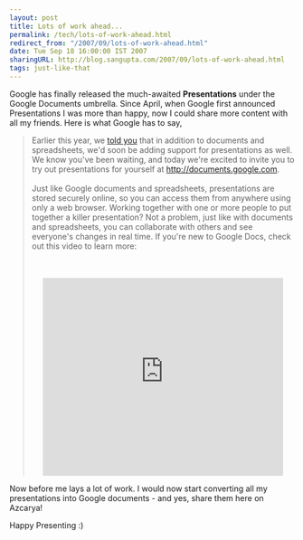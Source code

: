 ```yaml
---
layout: post
title: Lots of work ahead...
permalink: /tech/lots-of-work-ahead.html
redirect_from: "/2007/09/lots-of-work-ahead.html"
date: Tue Sep 18 16:00:00 IST 2007
sharingURL: http://blog.sangupta.com/2007/09/lots-of-work-ahead.html
tags: just-like-that
---
```


Google has finally released the much-awaited **Presentations** under the Google 
Documents umbrella. Since April, when Google first announced Presentations I was 
more than happy, now I could share more content with all my friends. Here is what 
Google has to say,

>    Earlier this year, we 
>   <a target="_blank" href="http://googleblog.blogspot.com/2007/04/were-expecting.html">told you</a> that in addition to documents and spreadsheets, we'd soon be adding support for presentations as well. We know you've been waiting, and today we're excited to invite you to try out presentations for yourself at 
>    <a target="_blank" href="http://documents.google.com/">http://documents.google.com</a>.
>    <br>
>    <br>Just like Google documents and spreadsheets, presentations are stored securely online, so you can access them from anywhere using only a web browser. Working together with one or more people to put together a killer presentation? Not a problem, just like with documents and spreadsheets, you can collaborate with others and see everyone's changes in real time. If you're new to Google Docs, check out this video to learn more:
>    <br>
>    <p></p>
>    <br>
>    <div align="center">
>        <br>
>        <embed type="application/x-shockwave-flash" src="http://www.youtube.com/v/eRqUE6IHTEA" allowscriptaccess="never" align="middle" height="350" width="425">
>        <br>
>    </div>

Now before me lays a lot of work. I would now start converting all my presentations 
into Google documents - and yes, share them here on Azcarya!

Happy Presenting :)
